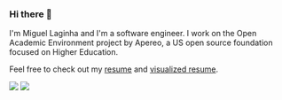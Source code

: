 ### Hi there 👋

<!--
**brecke/brecke** is a ✨ _special_ ✨ repository because its `README.md` (this file) appears on your GitHub profile.

Here are some ideas to get you started:

- 🔭 I’m currently working on ...
- 🌱 I’m currently learning ...
- 👯 I’m looking to collaborate on ...
- 🤔 I’m looking for help with ...
- 💬 Ask me about ...
- 📫 How to reach me: ...
- 😄 Pronouns: ...
- ⚡ Fun fact: ...
-->

I'm Miguel Laginha and I'm a software engineer. I work on the Open Academic Environment project by Apereo, a US open source foundation focused on Higher Education. 

Feel free to check out my [resume](https://github.com/brecke/resume) and [visualized resume](https://github.com/brecke/resume-visualized).

![](https://img.shields.io/twitter/follow/brecke?label=follow%20me&style=for-the-badge)
![](https://img.shields.io/github/followers/brecke?style=for-the-badge)
